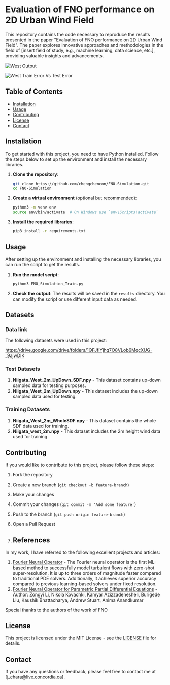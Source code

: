 # Evaluation of FNO performance on 2D Urban Wind Field

This repository contains the code necessary to reproduce the results presented in the paper "Evaluation of FNO performance on 2D Urban Wind Field". The paper explores innovative approaches and methodologies in the field of [insert field of study, e.g., machine learning, data science, etc.], providing valuable insights and advancements.

![West Output](pics/20240701TestPatches5mDelta0Niigata5in25outWestComparison0.gif)

![West Train Error Vs Test Error](pics/accumulated_meanAbsoError_West_TrainVsTest.png)


## Table of Contents

- [Installation](#installation)
- [Usage](#usage)
- [Contributing](#contributing)
- [License](#license)
- [Contact](#contact)

## Installation

To get started with this project, you need to have Python installed. Follow the steps below to set up the environment and install the necessary libraries.

1. **Clone the repository**:
    ```bash
    git clone https://github.com/chengchencon/FNO-Simulation.git
    cd FNO-Simulation
    ```

2. **Create a virtual environment** (optional but recommended):
    ```bash
    python3 -m venv env
    source env/bin/activate  # On Windows use `env\Scripts\activate`
    ```

3. **Install the required libraries**:
    ```bash
    pip3 install -r requirements.txt
    ```

## Usage

After setting up the environment and installing the necessary libraries, you can run the script to get the results.

1. **Run the model script**:
    ```bash
    python3 FNO_Simulation_Train.py
    ```

2. **Check the output**:
    The results will be saved in the `results` directory. You can modify the script or use different input data as needed.

## Datasets

### Data link
The following datasets were used in this project:

https://drive.google.com/drive/folders/1QFJfiYjhq7O8VLob6MqcXUG-_9ajwDIK

### Test Datasets
1. **Niigata_West_2m_UpDown_SDF.npy** - This dataset contains up-down sampled data for testing purposes.
2. **Niigata_West_2m_UpDown.npy** - This dataset includes the up-down sampled data used for testing.

### Training Datasets
1. **Niigata_West_2m_WholeSDF.npy** - This dataset contains the whole SDF data used for training.
2. **Niigata_west_2m.npy** - This dataset includes the 2m height wind data used for training.


## Contributing

If you would like to contribute to this project, please follow these steps:

1. Fork the repository
2. Create a new branch (`git checkout -b feature-branch`)
3. Make your changes
4. Commit your changes (`git commit -m 'Add some feature'`)
5. Push to the branch (`git push origin feature-branch`)
6. Open a Pull Request

7. ## References

In my work, I have referred to the following excellent projects and articles:

1. [Fourier Neural Operator](https://github.com/neuraloperator/neuraloperator) - The Fourier neural operator is the first ML-based method to successfully model turbulent flows with zero-shot super-resolution. It is up to three orders of magnitude faster compared to traditional PDE solvers. Additionally, it achieves superior accuracy compared to previous learning-based solvers under fixed resolution.
2. [Fourier Neural Operator for Parametric Partial Differential Equations](https://arxiv.org/abs/2010.08895) - Author: Zongyi Li, Nikola Kovachki, Kamyar Azizzadenesheli, Burigede Liu, Kaushik Bhattacharya, Andrew Stuart, Anima Anandkumar


Special thanks to the authors of the work of FNO




## License

This project is licensed under the MIT License - see the [LICENSE](LICENSE) file for details.

## Contact

If you have any questions or feedback, please feel free to contact me at [j_chara@live.concordia.ca].
